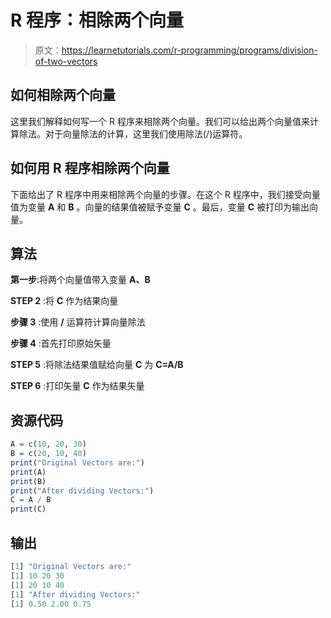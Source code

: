 # R 程序：相除两个向量

> 原文：<https://learnetutorials.com/r-programming/programs/division-of-two-vectors>

## 如何相除两个向量

这里我们解释如何写一个 R 程序来相除两个向量。我们可以给出两个向量值来计算除法。对于向量除法的计算，这里我们使用除法(/)运算符。

## 如何用 R 程序相除两个向量

下面给出了 R 程序中用来相除两个向量的步骤。在这个 R 程序中，我们接受向量值为变量 **A** 和 **B** 。向量的结果值被赋予变量 **C** 。最后，变量 **C** 被打印为输出向量。

## 算法

**第一步**:将两个向量值带入变量 **A、B**

**STEP 2** :将 **C** 作为结果向量

**步骤 3** :使用 **/** 运算符计算向量除法

**步骤 4** :首先打印原始矢量

**STEP 5** :将除法结果值赋给向量 **C** 为 **C=A/B**

**STEP 6** :打印矢量 **C** 作为结果矢量

## 资源代码

```r
A = c(10, 20, 30)
B = c(20, 10, 40)
print("Original Vectors are:")
print(A)
print(B)
print("After dividing Vectors:")
C = A / B
print(C) 

```

## 输出

```r
[1] "Original Vectors are:"
[1] 10 20 30
[1] 20 10 40
[1] "After dividing Vectors:"
[1] 0.50 2.00 0.75 
```